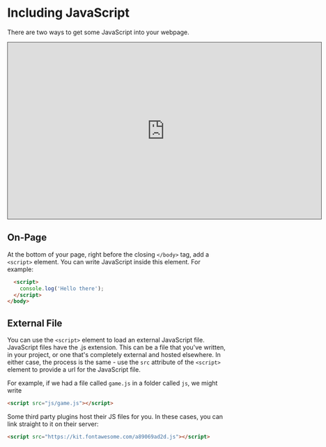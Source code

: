 # Including JavaScript

There are two ways to get some JavaScript into your webpage.

<iframe src="https://dmureplay.cloud.panopto.eu/Panopto/Pages/Embed.aspx?id=beb37231-5a93-44ee-b66c-ac6200f63f1c&autoplay=false&offerviewer=true&showtitle=true&showbrand=false&start=0&interactivity=all" height="405" width="720" style="border: 1px solid #464646;" allowfullscreen allow="autoplay"></iframe>

## On-Page

At the bottom of your page, right before the closing `</body>` tag, add a `<script>` element. You can write JavaScript inside this element. For example:

```html
  <script>
    console.log('Hello there');
  </script>
</body>
```

## External File

You can use the `<script>` element to load an external JavaScript file. JavaScript files have the .js extension. This can be a file that you've written, in your project, or one that's completely external and hosted elsewhere. In either case, the process is the same - use the `src` attribute of the `<script>` element to provide a url for the JavaScript file.

For example, if we had a file called `game.js` in a folder called `js`, we might write

```html
<script src="js/game.js"></script>
```

Some third party plugins host their JS files for you. In these cases, you can link straight to it on their server:

```html
<script src="https://kit.fontawesome.com/a89069ad2d.js"></script>
```
